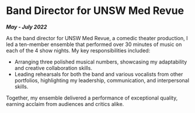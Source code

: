 # Band Director for UNSW Med Revue

***May - July 2022***

As the band director for UNSW Med Revue, a comedic theater production, I led a ten-member ensemble that performed over 30 minutes of music on each of the 4 show nights. My key responsibilities included:

* Arranging three polished musical numbers, showcasing my adaptability and creative collaboration skills.
* Leading rehearsals for both the band and various vocalists from other portfolios, highlighting my leadership, communication, and interpersonal skills.

Together, my ensemble delivered a performance of exceptional quality, earning acclaim from audiences and critics alike.
